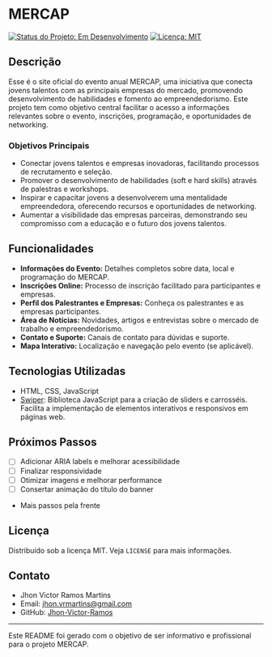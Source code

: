 # MERCAP

[![Status do Projeto: Em Desenvolvimento](https://img.shields.io/badge/Status-Em%20Desenvolvimento-yellow)](https://www.repositório.com)
[![Licença: MIT](https://img.shields.io/badge/Licen%C3%A7a-MIT-yellow.svg)](https://opensource.org/licenses/MIT)

## Descrição

Esse é o site oficial do evento anual MERCAP, uma iniciativa que conecta jovens talentos com as principais empresas do mercado, promovendo desenvolvimento de habilidades e fomento ao empreendedorismo. Este projeto tem como objetivo central facilitar o acesso a informações relevantes sobre o evento, inscrições, programação, e oportunidades de networking.

### Objetivos Principais

*   Conectar jovens talentos e empresas inovadoras, facilitando processos de recrutamento e seleção.
*   Promover o desenvolvimento de habilidades (soft e hard skills) através de palestras e workshops.
*   Inspirar e capacitar jovens a desenvolverem uma mentalidade empreendedora, oferecendo recursos e oportunidades de networking.
*   Aumentar a visibilidade das empresas parceiras, demonstrando seu compromisso com a educação e o futuro dos jovens talentos.

## Funcionalidades

*   **Informações do Evento:** Detalhes completos sobre data, local e programação do MERCAP.
*   **Inscrições Online:** Processo de inscrição facilitado para participantes e empresas.
*   **Perfil dos Palestrantes e Empresas:** Conheça os palestrantes e as empresas participantes.
*   **Área de Notícias:** Novidades, artigos e entrevistas sobre o mercado de trabalho e empreendedorismo.
*   **Contato e Suporte:** Canais de contato para dúvidas e suporte.
*   **Mapa Interativo:** Localização e navegação pelo evento (se aplicável).

## Tecnologias Utilizadas

*   HTML, CSS, JavaScript
*   [Swiper](https://swiperjs.com/): Biblioteca JavaScript para a criação de sliders e carrosséis. Facilita a implementação de elementos interativos e responsivos em páginas web.

## Próximos Passos

* [ ] Adicionar ARIA labels e melhorar acessibilidade
* [ ] Finalizar responsividade
* [ ] Otimizar imagens e melhorar performance
* [ ] Consertar animação do título do banner
* Mais passos pela frente

## Licença

Distribuído sob a licença MIT. Veja `LICENSE` para mais informações.

## Contato

*   Jhon Victor Ramos Martins
*   Email: jhon.vrmartins@gmail.com
*   GitHub: [Jhon-Victor-Ramos](https://github.com/Jhon-Victor-Ramos)

---
Este README foi gerado com o objetivo de ser informativo e profissional para o projeto MERCAP.
